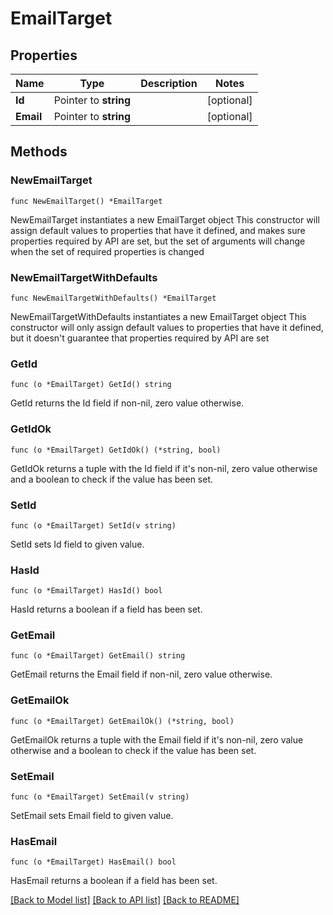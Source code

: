 # EmailTarget

## Properties

Name | Type | Description | Notes
------------ | ------------- | ------------- | -------------
**Id** | Pointer to **string** |  | [optional] 
**Email** | Pointer to **string** |  | [optional] 

## Methods

### NewEmailTarget

`func NewEmailTarget() *EmailTarget`

NewEmailTarget instantiates a new EmailTarget object
This constructor will assign default values to properties that have it defined,
and makes sure properties required by API are set, but the set of arguments
will change when the set of required properties is changed

### NewEmailTargetWithDefaults

`func NewEmailTargetWithDefaults() *EmailTarget`

NewEmailTargetWithDefaults instantiates a new EmailTarget object
This constructor will only assign default values to properties that have it defined,
but it doesn't guarantee that properties required by API are set

### GetId

`func (o *EmailTarget) GetId() string`

GetId returns the Id field if non-nil, zero value otherwise.

### GetIdOk

`func (o *EmailTarget) GetIdOk() (*string, bool)`

GetIdOk returns a tuple with the Id field if it's non-nil, zero value otherwise
and a boolean to check if the value has been set.

### SetId

`func (o *EmailTarget) SetId(v string)`

SetId sets Id field to given value.

### HasId

`func (o *EmailTarget) HasId() bool`

HasId returns a boolean if a field has been set.

### GetEmail

`func (o *EmailTarget) GetEmail() string`

GetEmail returns the Email field if non-nil, zero value otherwise.

### GetEmailOk

`func (o *EmailTarget) GetEmailOk() (*string, bool)`

GetEmailOk returns a tuple with the Email field if it's non-nil, zero value otherwise
and a boolean to check if the value has been set.

### SetEmail

`func (o *EmailTarget) SetEmail(v string)`

SetEmail sets Email field to given value.

### HasEmail

`func (o *EmailTarget) HasEmail() bool`

HasEmail returns a boolean if a field has been set.


[[Back to Model list]](../README.md#documentation-for-models) [[Back to API list]](../README.md#documentation-for-api-endpoints) [[Back to README]](../README.md)


